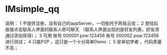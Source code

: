 # IMsimple_qq
说明： 
1 不提供注册，没有自己的appServer，一切依托于网易云信；
2 登陆后直接点击联系人界面的联系人即可聊天 （联系人界面出现的是好友列表，好友须通过添加获得）；
3 可用 账号 000001 psw:123456  账号 000002 psw:123456 进行测试；
4 只能P2P ，这只是一个十分简单Demo ；
5 安卓初学者 ，代码质量不高；
